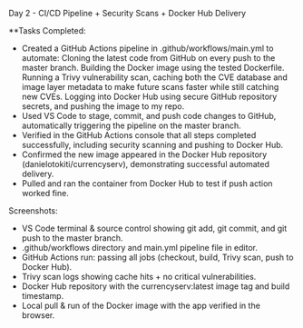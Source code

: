 Day 2 - CI/CD Pipeline + Security Scans + Docker Hub Delivery

**Tasks Completed:
- Created a GitHub Actions pipeline in .github/workflows/main.yml to automate:
    Cloning the latest code from GitHub on every push to the master branch.
    Building the Docker image using the tested Dockerfile.
    Running a Trivy vulnerability scan, caching both the CVE database and image layer metadata to make future scans faster while still catching new CVEs.
    Logging into Docker Hub using secure GitHub repository secrets, and pushing the image to my repo.
- Used VS Code to stage, commit, and push code changes to GitHub, automatically triggering the pipeline on the master branch.
- Verified in the GitHub Actions console that all steps completed successfully, including security scanning and pushing to Docker Hub.
- Confirmed the new image appeared in the Docker Hub repository (danielotokiti/currencyserv), demonstrating successful automated delivery.
- Pulled and ran the container from Docker Hub to test if push action worked fine.



Screenshots:
- VS Code terminal & source control showing git add, git commit, and git push to the master branch.
- .github/workflows directory and main.yml pipeline file in editor.
- GitHub Actions run: passing all jobs (checkout, build, Trivy scan, push to Docker Hub).
- Trivy scan logs showing cache hits + no critical vulnerabilities.
- Docker Hub repository with the currencyserv:latest image tag and build timestamp.
- Local pull & run of the Docker image with the app verified in the browser.
